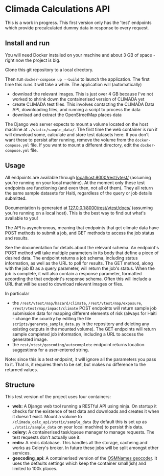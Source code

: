 # Climada Calculations API

This is a work in progress. This first version only has the 'test' endpoints which provide precalculated dummy data in response to every request.


## Install and run

You will need Docker installed on your machine and about 3 GB of space - right now the project is big.

Clone this git repository to a local directory.

Then run `docker-compose up --build` to launch the application. The first time this runs it will take a while. The application will (automatically)
- download the relevant images. This is just over 4 GB because I've not worked to shrink down the containerised version of CLIMADA yet
- create CLIMADA test files. This involves contacting the CLIMADA Data API, downloading files, and running a script to process the data
- download and extract the OpenStreetMap places data

The Django web server expects to mount a volume located on the host machine at `./static/sample_data/`. The first time the web container is run it will download some, calculate and store test datasets here. If you don't want these to persist after running, remove the volume from the `docker-compose.yml` file. If you want to mount a different directory, edit the `docker-compose.yml` file.


## Usage

All endpoints are available through [localhost:8000/rest/vtest/](localhost:8000/rest/vtest/) (assuming you're running on your local machine). At the moment only these test endpoints are functioning (and even then, not all of them). They all return the same sample datasets for Haiti, regardless of the query or job details submitted.

Documentation is generated at [127.0.0.1:8000/rest/vtest/docs/](localhost:8000/rest/vtest/docs)
(assuming you're running on a local host). This is the best way to find out what's available to you!

The API is asynchronous, meaning that endpoints that get climate data have POST methods to submit a job, and GET methods to access the job status and results.

See the documentation for details about the relevant schema. An endpoint's POST method will take multiple parameters in its body that define a piece of desired data. The endpoint returns a job schema, including status information, as well as the URL to poll for results. The GET method, along with the job ID as a query parameter, will return the job's status. When the job is complete, it will also contain a response parameter, formatted according the that endpoint's response schema. Often this will include a URL that will be used to download relevant images or files.

In particular
- the `/rest/vtest/map/hazard/climate`, `/rest/vtest/map/exposure`, `/rest/vtest/map/impact/climate` POST endpoints will return sample job submission data for mapping different elements of risk (always for Haiti - change the country by editing the file `scripts/generate_sample_data.py` in the repository and deleting any existing outputs in the mounted volume). The GET endpoints will return sample completed job information, including a URL to access the generated image. 
- the `rest/vtest/geocoding/autocomplete` endpoint returns location suggestions for a user-entered string.

Note: since this is a test endpoint, it will ignore all the parameters you pass to it. That is, it requires them to be set, but makes no difference to the returned values.


## Structure

This test version of the project uses four containers:
- **web:** A Django web tool running a RESTful API using ninja. On startup it checks for the existence of test data and downloads and creates it when it doesn't exist. Mount a volume to `/climada_calc_api/static/sample_data` (by default this is set up as `./static/sample_data` on your local machine) to persist this data.
- **celery:** A containerised task/queue manager to manage requests. The test requests don't actually use it.
- **redis:** A redis database. This handles all the storage, cacheing and works as Celery's broker. In future these jobs will be split amongst other services.
- **geocoding_api:** A containerised version of the [OSMNames geocoder](https://hub.docker.com/r/klokantech/osmnames-sphinxsearch). It uses the defaults settings which keep the container small(ish) and limited to 100k places.
